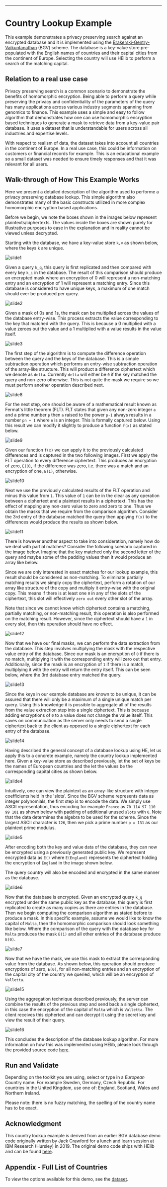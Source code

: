 ----
# Country Lookup Example
This example demonstrates a privacy preserving search against an encrypted 
database and it is implemented using the [Brakerski-Gentry-Vaikuntanathan][1] 
(BGV) scheme. The database is a key-value store pre-populated with the 
English names of countries and their capital cities from the continent of 
Europe. Selecting the country will use HElib to perform a search of the 
matching capital.

## Relation to a real use case
Privacy preserving search is a common scenario to demonstrate the benefits of
homomorphic encryption. Being able to perform a query while preserving the
privacy and confidentiality of the parameters of the query has many
applications across various industry segments spanning from genomics to
finance. This example uses a simple and easy to follow algorithm that
demonstrates how one can use homomorphic encryption based techniques to
generate a mask to retrieve data from a key-value pair database. It uses a
dataset that is understandable for users across all industries and expertise
levels. 

With respect to realism of data, the dataset takes into account all countries
in the continent of Europe. In a real use case, this could be information on
customers or financial records for example. This is an educational example so a
small dataset was needed to ensure timely responses and that it was relevant
for all users.

## Walk-through of How This Example Works
Here we present a detailed description of the algorithm used to performe a
privacy preserving database lookup. This simple algorithm also demonstrates
many of the basic constructs utilized in more complex homomorphic encryption
based applications.

Before we begin, we note the boxes shown in the images below represent
plaintexts/ciphertexts. The values inside the boxes are shown purely for
illustrative purposes to ease in the explanation and in reality cannot be
viewed unless decrypted.

Starting with the database, we have a key-value store `k,v` as shown below,
where the keys `k` are unique.

![slide1](slides/DB1.jpg)

Given a query `k_q`, this query is first replicated and then compared with
every key `k_i` in the database. The result of this comparison should produce
an encrypted mask where an encryption of 0 will represent a non-matching entry
and an encryption of 1 will represent a matching entry. Since this database is
considered to have unique keys, a maximum of one match should ever be produced
per query.

![slide2](slides/DB2.jpg)

Given a mask of 0s and 1s, the mask can be multiplied across the values of the
database entry-wise. This process extracts the value corresponding to the key
that matched with the query. This is because a 0 multiplied with a value zeroes
out the value and a 1 multiplied with a value results in the value itself.

![slide3](slides/DB3.jpg)

The first step of the algorithm is to compute the difference operation between
the query and the keys of the database. This is a simple subtraction operation
which performs an entry-wise subtraction operation of the array-like structure.
This will product a difference ciphertext which we denote as `delta`. Currently
`delta` will either be `0` if the key matched the query and non-zero otherwise. 
This is not quite the mask we require so we must perform another operation
described next.

![slide8](slides/DB8.jpg)

For the next step, one should be aware of a mathematical result known as
Fermat's little theorem (FLT). FLT states that given any non-zero integer `a`
and a prime number `p` then `a` raised to the power `p-1` always results in a
number `pn + 1` where `n` is an integer. This is formally captured below. Using
this result we can modify it slightly to produce a function `f(x)` as stated
below.

![slide9](slides/DB9.jpg)

Given our function `f(x)` we can apply it to the previously calculated
differences and is captured in the two following images. First we apply the FLT
operation to every difference ciphertext. This produces an encryption of zero,
`E(0)`, if the difference was zero, i.e. there was a match and an encryption of
one, `E(1)`, otherwise.

![slide10](slides/DB10.jpg)

Next we use the previously calculated results of the FLT operation and minus
this value from `1`. This value of `1` can be in the clear as any operation
between a ciphertext and a plaintext results in a ciphertext. This has the
effect of mapping any non-zero value to zero and zero to one. Thus we obtain
the masks that we require from the comparison algorithm. Consider the 3rd entry
of the database matched the query then applying `f(x)` to the differences would
produce the results as shown below.

![slide11](slides/DB11.jpg)

There is however another aspect to take into consideration, namely how do we
deal with partial matches? Consider the following scenario captured in the
image below. Imagine that the key matched only the second letter of the query
and maybe some of the padding values then it would produce an array like below.

Since we are only interested in exact matches for our lookup example, this
result should be considered as non-matching. To eliminate partially matching
results we simply copy the ciphertext, perform a rotation of our array like
structure of the copy and multiply it entry-wise with the original copy. This
means if there is at least one `0` in any of the slots of the ciphertext, this
slot will effectively `zero out` every other slot of the array.

Note that since we cannot know which ciphertext contains a matching, partially
matching, or non-matching result, this operation is also performed on the
matching result. However, since the ciphertext should have a `1` in every slot,
then this operation should have no effect.

![slide12](slides/DB12.jpg)

Now that we have our final masks, we can perform the data extraction from the
database. This step involves multiplying the mask with the respective value
entry of the database. Since our mask is an encryption of `0` if there is no
match, multiplying it with the corresponding entry will zero out that entry.
Additionally, since the mask is an encryption of `1` if there is a match,
multiplying it with the entry will return the entry itself. This can be seen
below, where the 3rd database entry matched the query.

![slide13](slides/DB13.jpg)

Since the keys in our example database are known to be unique, it can be
assured that there will only be a maximum of a single unique match per query.
Using this knowledge it is possible to aggregate all of the results from the
value extraction step into a single ciphertext. This is because adding
encryptions of `0` to a value does not change the value itself. This saves on
communication as the server only needs to send a single ciphertext back to the
client as opposed to a single ciphertext for each entry of the database.

![slide14](slides/DB14.jpg)

Having described the general concept of a database lookup using HE, let us
apply this to a concrete example, namely the country lookup implemented here.
Given a key-value store as described previously, let the set of keys be the
names of European countries and the let the values be the corresponding capital
cities as shown below.

![slide4](slides/DB4.jpg)

Intuitively, one can view the plaintext as an array-like structure with integer
coefficients held in the 'slots'. Since the BGV scheme represents data as
integer polynomials, the first step is to encode the data. We simply use ASCII
representation, thus encoding for example `France` as `70 114 97 110 99 101` as
shown below with padding of additional unused `slots` with `0`. Note that the
data determines the algebra to be used for the scheme. Since the largest ASCII
character is `126`, then we pick a prime number `p = 131` as our plaintext
prime modulus.

![slide5](slides/DB5.jpg)

After encoding both the key and value data of the database, they can now be 
encrypted using a previously generated public key. We represent encrypted data
as `E()` where `E(England)` represents the ciphertext holding the encryption of
`England` in the image shown below.

The query country will also be encoded and encrypted in the same manner as the
database.

![slide6](slides/DB6.jpg)

Now that the database is encrypted. Given an encrypted query `k_q` encrypted
under the same public key as the database, this query is first replicated to
create as many copies as there are entries in the database. Then we begin 
computing the comparison algorithm as stated before to produce a mask. In this
specific example, assume we would like to know the capital of `Malta`, then the
homomorphic comparison should look something like below. Where the comparison
of the query with the database key for `Malta` produces the mask `E(1)` and all
other entries of the database produce `E(0)`.

![slide7](slides/DB7.jpg)

Now that we have the mask, we use this mask to extract the corresponding value
from the database. As shown below, this operation should produce encryptions
of zero, `E(0)`, for all non-matching entries and an encryption of the capital
city of the country we queried, which will be an encryption of `Valletta`.

![slide15](slides/DB15.jpg)

Using the aggregation technique described previously, the server can combine
the results of the previous step and send back a single ciphertext, in this
case the encryption of the capital of `Malta` which is `Valletta`. The client
receives this ciphertext and can decrypt it using the secret key and view the
result of their query.

![slide16](slides/DB16.jpg)

This concludes the description of the database lookup algorithm. For more
information on how this was implemented using HElib, please look through the
provided source code [here](BGV_country_db_lookup.cpp).

## Run and Validate
Depending on the toolkit you are using, select or type in a *European* Country
name. For example Sweden, Germany, Czech Republic. For countries in the United
Kingdom, use one of: England, Scotland, Wales and Northern Ireland.

Please note: there is no fuzzy matching, the spelling of the country name has
to be exact.

## Acknowledgment
This country lookup example is derived from an earlier BGV database demo code
originally written by Jack Crawford for a lunch and learn session at IBM
Research (Hursley) in 2019. The original demo code ships with HElib and can be
found
[here](https://github.com/homenc/HElib/tree/v1.0.2/examples/BGV_database_lookup).

## Appendix - Full List of Countries
To view the options available for this demo, see the
[dataset](countries_dataset.csv).



  [1]: http://eprint.iacr.org/2011/277       "BGV12"
